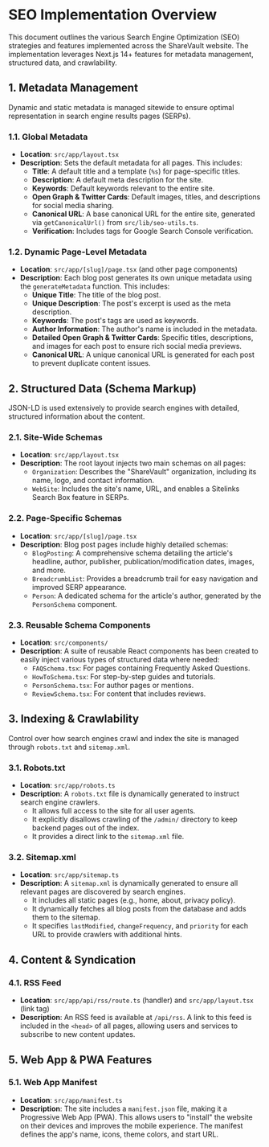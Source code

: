 # SEO Implementation Overview

This document outlines the various Search Engine Optimization (SEO) strategies and features implemented across the ShareVault website. The implementation leverages Next.js 14+ features for metadata management, structured data, and crawlability.

## 1. Metadata Management

Dynamic and static metadata is managed sitewide to ensure optimal representation in search engine results pages (SERPs).

### 1.1. Global Metadata

- **Location**: `src/app/layout.tsx`
- **Description**: Sets the default metadata for all pages. This includes:
  - **Title**: A default title and a template (`%s`) for page-specific titles.
  - **Description**: A default meta description for the site.
  - **Keywords**: Default keywords relevant to the entire site.
  - **Open Graph & Twitter Cards**: Default images, titles, and descriptions for social media sharing.
  - **Canonical URL**: A base canonical URL for the entire site, generated via `getCanonicalUrl()` from `src/lib/seo-utils.ts`.
  - **Verification**: Includes tags for Google Search Console verification.

### 1.2. Dynamic Page-Level Metadata

- **Location**: `src/app/[slug]/page.tsx` (and other page components)
- **Description**: Each blog post generates its own unique metadata using the `generateMetadata` function. This includes:
  - **Unique Title**: The title of the blog post.
  - **Unique Description**: The post's excerpt is used as the meta description.
  - **Keywords**: The post's tags are used as keywords.
  - **Author Information**: The author's name is included in the metadata.
  - **Detailed Open Graph & Twitter Cards**: Specific titles, descriptions, and images for each post to ensure rich social media previews.
  - **Canonical URL**: A unique canonical URL is generated for each post to prevent duplicate content issues.

## 2. Structured Data (Schema Markup)

JSON-LD is used extensively to provide search engines with detailed, structured information about the content.

### 2.1. Site-Wide Schemas

- **Location**: `src/app/layout.tsx`
- **Description**: The root layout injects two main schemas on all pages:
  - `Organization`: Describes the "ShareVault" organization, including its name, logo, and contact information.
  - `WebSite`: Includes the site's name, URL, and enables a Sitelinks Search Box feature in SERPs.

### 2.2. Page-Specific Schemas

- **Location**: `src/app/[slug]/page.tsx`
- **Description**: Blog post pages include highly detailed schemas:
  - `BlogPosting`: A comprehensive schema detailing the article's headline, author, publisher, publication/modification dates, images, and more.
  - `BreadcrumbList`: Provides a breadcrumb trail for easy navigation and improved SERP appearance.
  - `Person`: A dedicated schema for the article's author, generated by the `PersonSchema` component.

### 2.3. Reusable Schema Components

- **Location**: `src/components/`
- **Description**: A suite of reusable React components has been created to easily inject various types of structured data where needed:
  - `FAQSchema.tsx`: For pages containing Frequently Asked Questions.
  - `HowToSchema.tsx`: For step-by-step guides and tutorials.
  - `PersonSchema.tsx`: For author pages or mentions.
  - `ReviewSchema.tsx`: For content that includes reviews.

## 3. Indexing & Crawlability

Control over how search engines crawl and index the site is managed through `robots.txt` and `sitemap.xml`.

### 3.1. Robots.txt

- **Location**: `src/app/robots.ts`
- **Description**: A `robots.txt` file is dynamically generated to instruct search engine crawlers.
  - It allows full access to the site for all user agents.
  - It explicitly disallows crawling of the `/admin/` directory to keep backend pages out of the index.
  - It provides a direct link to the `sitemap.xml` file.

### 3.2. Sitemap.xml

- **Location**: `src/app/sitemap.ts`
- **Description**: A `sitemap.xml` is dynamically generated to ensure all relevant pages are discovered by search engines.
  - It includes all static pages (e.g., home, about, privacy policy).
  - It dynamically fetches all blog posts from the database and adds them to the sitemap.
  - It specifies `lastModified`, `changeFrequency`, and `priority` for each URL to provide crawlers with additional hints.

## 4. Content & Syndication

### 4.1. RSS Feed

- **Location**: `src/app/api/rss/route.ts` (handler) and `src/app/layout.tsx` (link tag)
- **Description**: An RSS feed is available at `/api/rss`. A link to this feed is included in the `<head>` of all pages, allowing users and services to subscribe to new content updates.

## 5. Web App & PWA Features

### 5.1. Web App Manifest

- **Location**: `src/app/manifest.ts`
- **Description**: The site includes a `manifest.json` file, making it a Progressive Web App (PWA). This allows users to "install" the website on their devices and improves the mobile experience. The manifest defines the app's name, icons, theme colors, and start URL.
